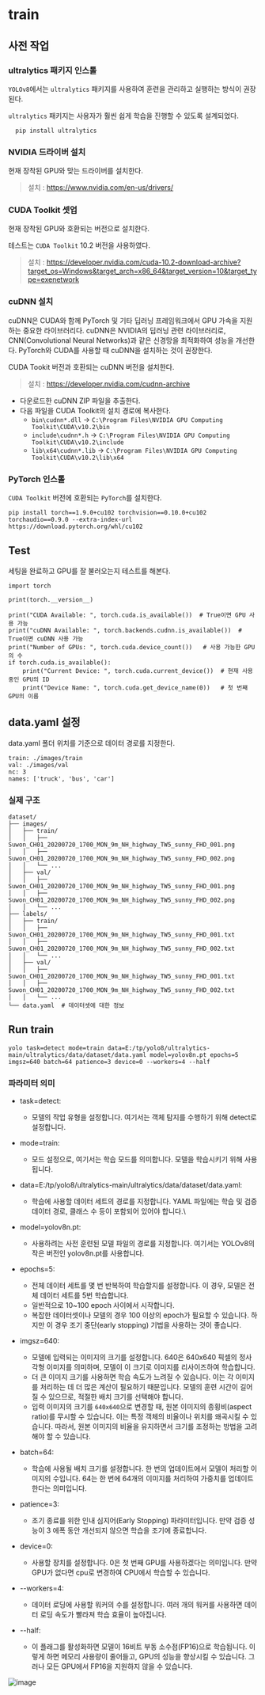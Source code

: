 # train

## 사전 작업

### ultralytics 패키지 인스톨

`YOLOv8`에서는 `ultralytics` 패키지를 사용하여 훈련을 관리하고 실행하는 방식이 권장된다.

`ultralytics` 패키지는 사용자가 훨씬 쉽게 학습을 진행할 수 있도록 설계되었다.

```
  pip install ultralytics
```

### NVIDIA 드라이버 설치

현재 장착된 GPU와 맞는 드라이버를 설치한다.

> 설치 : https://www.nvidia.com/en-us/drivers/

### CUDA Toolkit 셋업

현재 장착된 GPU와 호환되는 버전으로 설치한다.

테스트는 `CUDA Toolkit` 10.2 버전을 사용하였다.

> 설치 : https://developer.nvidia.com/cuda-10.2-download-archive?target_os=Windows&target_arch=x86_64&target_version=10&target_type=exenetwork

### cuDNN 설치

cuDNN은 CUDA와 함께 PyTorch 및 기타 딥러닝 프레임워크에서 GPU 가속을 지원하는 중요한 라이브러리다.
cuDNN은 NVIDIA의 딥러닝 관련 라이브러리로, CNN(Convolutional Neural Networks)과 같은 신경망을 최적화하여 성능을 개선한다.
PyTorch와 CUDA를 사용할 때 cuDNN을 설치하는 것이 권장한다.

CUDA Tookit 버전과 호환되는 cuDNN 버전을 설치한다.  

> 설치 : https://developer.nvidia.com/cudnn-archive

* 다운로드한 cuDNN ZIP 파일을 추출한다.
* 다음 파일을 CUDA Toolkit의 설치 경로에 복사한다.
  * `bin\cudnn*.dll` → `C:\Program Files\NVIDIA GPU Computing Toolkit\CUDA\v10.2\bin`
  * `include\cudnn*.h` → `C:\Program Files\NVIDIA GPU Computing Toolkit\CUDA\v10.2\include`
  * `lib\x64\cudnn*.lib` → `C:\Program Files\NVIDIA GPU Computing Toolkit\CUDA\v10.2\lib\x64`

### PyTorch 인스톨

`CUDA Toolkit` 버전에 호환되는 `PyTorch`를 설치한다.

```
pip install torch==1.9.0+cu102 torchvision==0.10.0+cu102 torchaudio==0.9.0 --extra-index-url https://download.pytorch.org/whl/cu102
```

## Test

세팅을 완료하고 GPU를 잘 불러오는지 테스트를 해본다.

```
import torch

print(torch.__version__)

print("CUDA Available: ", torch.cuda.is_available())  # True이면 GPU 사용 가능
print("cuDNN Available: ", torch.backends.cudnn.is_available())  # True이면 cuDNN 사용 가능
print("Number of GPUs: ", torch.cuda.device_count())   # 사용 가능한 GPU의 수
if torch.cuda.is_available():
    print("Current Device: ", torch.cuda.current_device())  # 현재 사용 중인 GPU의 ID
    print("Device Name: ", torch.cuda.get_device_name(0))   # 첫 번째 GPU의 이름
```

## data.yaml 설정

data.yaml 폴더 위치를 기준으로 데이터 경로를 지정한다.

```
train: ./images/train
val: ./images/val
nc: 3
names: ['truck', 'bus', 'car']
```

### 실제 구조

```
dataset/
├── images/
│   ├── train/
│   │   ├── Suwon_CH01_20200720_1700_MON_9m_NH_highway_TW5_sunny_FHD_001.png
│   │   ├── Suwon_CH01_20200720_1700_MON_9m_NH_highway_TW5_sunny_FHD_002.png
│   │   └── ...
│   ├── val/
│   │   ├── Suwon_CH01_20200720_1700_MON_9m_NH_highway_TW5_sunny_FHD_001.png
│   │   ├── Suwon_CH01_20200720_1700_MON_9m_NH_highway_TW5_sunny_FHD_002.png
│   │   └── ...
├── labels/
│   ├── train/
│   │   ├── Suwon_CH01_20200720_1700_MON_9m_NH_highway_TW5_sunny_FHD_001.txt
│   │   ├── Suwon_CH01_20200720_1700_MON_9m_NH_highway_TW5_sunny_FHD_002.txt
│   │   └── ...
│   ├── val/
│   │   ├── Suwon_CH01_20200720_1700_MON_9m_NH_highway_TW5_sunny_FHD_001.txt
│   │   ├── Suwon_CH01_20200720_1700_MON_9m_NH_highway_TW5_sunny_FHD_002.txt
│   │   └── ...
└── data.yaml  # 데이터셋에 대한 정보
```

## Run train

```
yolo task=detect mode=train data=E:/tp/yolo8/ultralytics-main/ultralytics/data/dataset/data.yaml model=yolov8n.pt epochs=5 imgsz=640 batch=64 patience=3 device=0 --workers=4 --half
```

### 파라미터 의미 

* task=detect:
  * 모델의 작업 유형을 설정합니다. 여기서는 객체 탐지를 수행하기 위해 detect로 설정합니다.

* mode=train:
  * 모드 설정으로, 여기서는 학습 모드를 의미합니다. 모델을 학습시키기 위해 사용됩니다.

* data=E:/tp/yolo8/ultralytics-main/ultralytics/data/dataset/data.yaml:
  * 학습에 사용할 데이터 세트의 경로를 지정합니다. YAML 파일에는 학습 및 검증 데이터 경로, 클래스 수 등이 포함되어 있어야 합니다.\

* model=yolov8n.pt:
  * 사용하려는 사전 훈련된 모델 파일의 경로를 지정합니다. 여기서는 YOLOv8의 작은 버전인 yolov8n.pt를 사용합니다.

* epochs=5:
  * 전체 데이터 세트를 몇 번 반복하여 학습할지를 설정합니다. 이 경우, 모델은 전체 데이터 세트를 5번 학습합니다.
  * 일반적으로 10~100 epoch 사이에서 시작합니다.
  * 복잡한 데이터셋이나 모델의 경우 100 이상의 epoch가 필요할 수 있습니다. 하지만 이 경우 조기 중단(early stopping) 기법을 사용하는 것이 좋습니다.

* imgsz=640:
  * 모델에 입력되는 이미지의 크기를 설정합니다. 640은 640x640 픽셀의 정사각형 이미지를 의미하며, 모델이 이 크기로 이미지를 리사이즈하여 학습합니다.
  * 더 큰 이미지 크기를 사용하면 학습 속도가 느려질 수 있습니다. 이는 각 이미지를 처리하는 데 더 많은 계산이 필요하기 때문입니다. 모델의 훈련 시간이 길어질 수 있으므로, 적절한 배치 크기를 선택해야 합니다.
  * 입력 이미지의 크기를 `640x640`으로 변경할 때, 원본 이미지의 종횡비(aspect ratio)를 무시할 수 있습니다. 이는 특정 객체의 비율이나 위치를 왜곡시킬 수 있습니다. 따라서, 원본 이미지의 비율을 유지하면서 크기를 조정하는 방법을 고려해야 할 수 있습니다.

* batch=64:
  * 학습에 사용될 배치 크기를 설정합니다. 한 번의 업데이트에서 모델이 처리할 이미지의 수입니다. 64는 한 번에 64개의 이미지를 처리하여 가중치를 업데이트한다는 의미입니다.

* patience=3:
  * 조기 종료를 위한 인내 심지어(Early Stopping) 파라미터입니다. 만약 검증 성능이 3 에폭 동안 개선되지 않으면 학습을 조기에 종료합니다.

* device=0:
  * 사용할 장치를 설정합니다. 0은 첫 번째 GPU를 사용하겠다는 의미입니다. 만약 GPU가 없다면 cpu로 변경하여 CPU에서 학습할 수 있습니다.

* --workers=4:
  * 데이터 로딩에 사용할 워커의 수를 설정합니다. 여러 개의 워커를 사용하면 데이터 로딩 속도가 빨라져 학습 효율이 높아집니다.

* --half:
  * 이 플래그를 활성화하면 모델이 16비트 부동 소수점(FP16)으로 학습됩니다. 이렇게 하면 메모리 사용량이 줄어들고, GPU의 성능을 향상시킬 수 있습니다. 그러나 모든 GPU에서 FP16을 지원하지 않을 수 있습니다.


![image](https://github.com/user-attachments/assets/4b6da486-f8ee-4060-a5d2-4f5df0979118)
